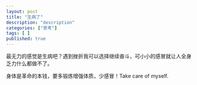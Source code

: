 ```yaml
---
layout: post
title: "生病了"
description: "description"
categories: ["思考"]
tags: [ ]
published: true
---
```


最无力的感觉是生病吧？遇到挫折我可以选择继续奋斗，可小小的感冒就让人全身乏力什么都做不了。

身体是革命的本钱，要多锻炼增强体质，少感冒！Take care of myself.